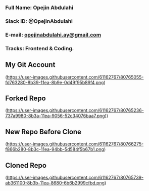 ### Full Name: Opejin Abdulahi

### Slack ID: @OpejinAbdulahi

### E-mail: opejinabdulahi.ay@gmail.com

### Tracks: Frontend & Coding.

## My Git Account 
(https://user-images.githubusercontent.com/61162767/80765055-fd763280-8b39-11ea-8b9e-0d49f95b89f4.png)

## Forked Repo
(https://user-images.githubusercontent.com/61162767/80765236-737a9980-8b3a-11ea-9056-52c34076baa7.png))

## New Repo Before Clone
(https://user-images.githubusercontent.com/61162767/80766275-f866b280-8b3c-11ea-94bb-5d584f5b67b1.png)

## Cloned Repo
(https://user-images.githubusercontent.com/61162767/80765739-ab361100-8b3b-11ea-8680-6b6b2999cfbd.png)


